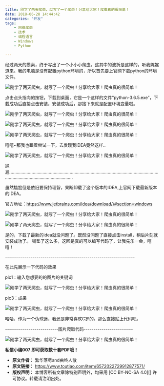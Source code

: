 ```yaml
---
title: 刚学了两天爬虫，就写了一个爬虫！分享给大家！爬虫真的很简单！
date: 2018-06-28 14:44:42
categories: "开发"
tags:
	- 网络爬虫
	- 技术
	- 编程语言
	- Windows
	- Python

---
```


经过两天的摸索，终于写出了一个小小小爬虫。这其中的波折是这样的，听我娓娓道来。我的电脑是没有配置python环境的，所以首先要上官网下载python的环境文件。

![刚学了两天爬虫，就写了一个爬虫！分享给大家！爬虫真的很简单！][IYNQ-VA2M-NB3U.jpg]

点击点头指向的按钮，下载到桌面，它是一个这样的文件“python-3.6.5.exe”，下载成功后直接点击安装，安装成功后，那接下来就是配置环境变量啦。

![刚学了两天爬虫，就写了一个爬虫！分享给大家！爬虫真的很简单！][BZEJ-A332-YFM2.jpg]

![刚学了两天爬虫，就写了一个爬虫！分享给大家！爬虫真的很简单！][ZIQE-JJBY-Z3YR.jpg]

![刚学了两天爬虫，就写了一个爬虫！分享给大家！爬虫真的很简单！][NV6B-MBRF-NRRQ.jpg]

嘻嘻~那我也跟着尝试一下，去发现我IDEA竟然这样..

![刚学了两天爬虫，就写了一个爬虫！分享给大家！爬虫真的很简单！][FZEY-IRVE-JQU3.jpg]

尴尬................................................................................................................................................................................

虽然尴尬但是依旧要保持理智，果断卸载了这个版本的IDEA,上官网下载最新版本的IDEA。

官方地址：https://www.jetbrains.com/idea/download/\#section=windows

![刚学了两天爬虫，就写了一个爬虫！分享给大家！爬虫真的很简单！][YVMR-ZVAI-ARNI.jpg]

![刚学了两天爬虫，就写了一个爬虫！分享给大家！爬虫真的很简单！][IUFE-7NMQ-Q6R3.jpg]

是的，下载了最新的idea就没问题了。既然没问题了直接点击install，稍后片刻就安装成功了。 铺垫了这么多，这回是真的可以编写代码了，让我先乐一会，嘻嘻！

\------------------------------------------------------------------

在此先展示一下代码的效果

pic1：输入您想要的的图片的关键词

![刚学了两天爬虫，就写了一个爬虫！分享给大家！爬虫真的很简单！][VRAB-FNNV-JNBE.jpg]

pic3：成果

![刚学了两天爬虫，就写了一个爬虫！分享给大家！爬虫真的很简单！][IVYR-MFUU-NMB2.jpg]

哈哈，作为一个伪球迷，我还是非常喜欢C罗的。那么直接贴上代码吧。

\---------------------------图片爬取代码-------------------------

![刚学了两天爬虫，就写了一个爬虫！分享给大家！爬虫真的很简单！][E6ZY-RIVJ-ZB7V.jpg]

**私信小编007 即可获取数十套PDF哦！**


[IYNQ-VA2M-NB3U.jpg]: /pro/os/crawler/IYNQ-VA2M-NB3U.jpg
[BZEJ-A332-YFM2.jpg]: /pro/os/crawler/BZEJ-A332-YFM2.jpg
[ZIQE-JJBY-Z3YR.jpg]: /pro/os/crawler/ZIQE-JJBY-Z3YR.jpg
[NV6B-MBRF-NRRQ.jpg]: /pro/os/crawler/NV6B-MBRF-NRRQ.jpg
[FZEY-IRVE-JQU3.jpg]: /pro/os/crawler/FZEY-IRVE-JQU3.jpg
[YVMR-ZVAI-ARNI.jpg]: /pro/os/crawler/YVMR-ZVAI-ARNI.jpg
[IUFE-7NMQ-Q6R3.jpg]: /pro/os/crawler/IUFE-7NMQ-Q6R3.jpg
[VRAB-FNNV-JNBE.jpg]: /pro/os/crawler/VRAB-FNNV-JNBE.jpg
[IVYR-MFUU-NMB2.jpg]: /pro/os/crawler/IVYR-MFUU-NMB2.jpg
[E6ZY-RIVJ-ZB7V.jpg]: /pro/os/crawler/E6ZY-RIVJ-ZB7V.jpg
 *  **原文作者：** 繁华落尽and曲终人散
 *  **原文链接：** https://www.toutiao.com/item/6572022729912877571/
 *  **版权声明：** 本博客所有文章除特别声明外，均采用 [CC BY-NC-SA 4.0][] 许可协议。转载请注明出处。
